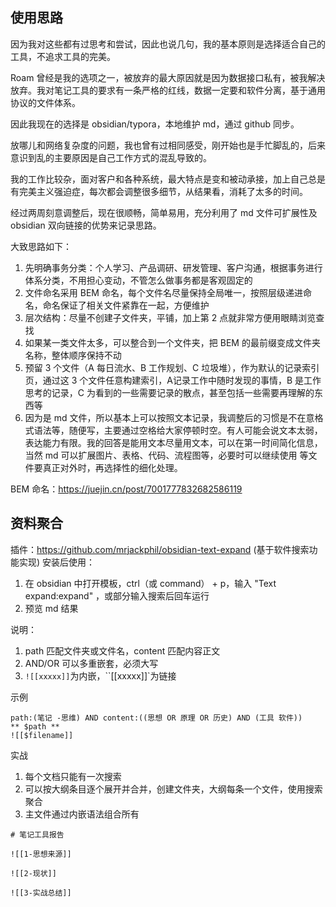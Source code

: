 ## 使用思路
因为我对这些都有过思考和尝试，因此也说几句，我的基本原则是选择适合自己的工具，不追求工具的完美。

Roam 曾经是我的选项之一，被放弃的最大原因就是因为数据接口私有，被我解决放弃。我对笔记工具的要求有一条严格的红线，数据一定要和软件分离，基于通用协议的文件体系。

因此我现在的选择是 obsidian/typora，本地维护 md，通过 github 同步。

放哪儿和网络复杂度的问题，我也曾有过相同感受，刚开始也是手忙脚乱的，后来意识到乱的主要原因是自己工作方式的混乱导致的。

我的工作比较杂，面对客户和各种系统，最大特点是变和被动承接，加上自己总是有完美主义强迫症，每次都会调整很多细节，从结果看，消耗了太多的时间。

经过两周刻意调整后，现在很顺畅，简单易用，充分利用了 md 文件可扩展性及 obsidian 双向链接的优势来记录思路。

大致思路如下：
1. 先明确事务分类：个人学习、产品调研、研发管理、客户沟通，根据事务进行体系分类，不用担心变动，不管怎么做事务都是客观固定的
2. 文件命名采用 BEM 命名，每个文件名尽量保持全局唯一，按照层级递进命名，命名保证了相关文件紧靠在一起，方便维护
3. 层次结构：尽量不创建子文件夹，平铺，加上第 2 点就非常方便用眼睛浏览查找
4. 如果某一类文件太多，可以整合到一个文件夹，把 BEM 的最前缀变成文件夹名称，整体顺序保持不动
5. 预留 3 个文件（A 每日流水、B 工作规划、C 垃圾堆），作为默认的记录索引页，通过这 3 个文件任意构建索引，A记录工作中随时发现的事情，B 是工作思考的记录，C 为看到的一些需要记录的散点，甚至包括一些需要再理解的东西等
6. 因为是 md 文件，所以基本上可以按照文本记录，我调整后的习惯是不在意格式语法等，随便写，主要通过空格给大家停顿时空。有人可能会说文本太弱，表达能力有限。我的回答是能用文本尽量用文本，可以在第一时间简化信息，当然 md 可以扩展图片、表格、代码、流程图等，必要时可以继续使用
	等文件要真正对外时，再选择性的细化处理。


BEM 命名：https://juejin.cn/post/7001777832682586119





## 资料聚合

插件：https://github.com/mrjackphil/obsidian-text-expand (基于软件搜索功能实现)
安装后使用：
1. 在 obsidian 中打开模板，ctrl（或 command） + p，输入 "Text expand:expand" ，或部分输入搜索后回车运行
2. 预览 md 结果

说明：
1. path 匹配文件夹或文件名，content 匹配内容正文
2. AND/OR 可以多重嵌套，必须大写
3. `![[xxxxx]]`为内嵌，``[[xxxxx]]`为链接



示例

```expander
path:(笔记 -思维) AND content:((思想 OR 原理 OR 历史) AND (工具 软件))
** $path **
![[$filename]]
```



实战

1.   每个文档只能有一次搜索
2.   可以按大纲条目逐个展开并合并，创建文件夹，大纲每条一个文件，使用搜索聚合
3.   主文件通过内嵌语法组合所有

```
# 笔记工具报告

![[1-思想来源]]

![[2-现状]]

![[3-实战总结]]
```

